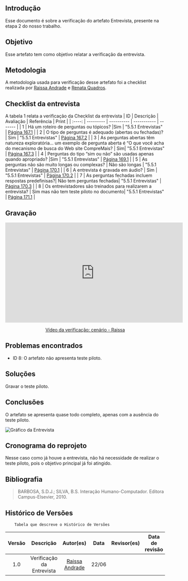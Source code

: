 ## Introdução 
Esse documento é sobre a verificação do artefato Entrevista, presente na etapa 2 do nosso trabalho.
## Objetivo 
Esse artefato tem como objetivo relatar a verificação da entrevista.
## Metodologia 
A metodologia usada para verificação desse artefato foi a checklist realizada por [Raissa Andrade](https://github.com/RaissaAndradeS) e [Renata Quadros](https://github.com/Renatinha28).
## Checklist da entrevista 
A tabela 1 relata a verificação da Checklist da entrevista 
| ID | Descrição | Avaliação | Referência | Print |
| :----: | --------- | ---------- | ----------- | ------- |
| 1 | Há um roteiro de perguntas ou tópicos? |Sim | "5.5.1 Entrevistas" | [Página 167.1](../../../assets/verificacao/verificação%20nosso%20grupo/etapa2/Pagina167.1.png) |
| 2 | O tipo de perguntas é adequado (abertas ou fechadas)? | Sim | "5.5.1 Entrevistas" | [Página 167.2](../../../assets/verificacao/verificação%20nosso%20grupo/etapa2/Pagina167.2.png) |
| 3 | As perguntas abertas têm natureza exploratória... um exemplo de pergunta aberta é “O que você acha do mecanismo de busca do Web site CompreMais? | Sim| "5.5.1 Entrevistas" | [Página 167.3](../../../assets/verificacao/verificação%20nosso%20grupo/etapa2/Pagina167.3.png) |
| 4 | Perguntas do tipo “sim ou não” são usadas apenas quando apropriado? |Sim | "5.5.1 Entrevistas" | [Página 169.1](../../../assets/verificacao/verificação%20nosso%20grupo/etapa2/Pagina169.1.png) |
| 5 | As perguntas não são muito longas ou complexas? | Não são longas | "5.5.1 Entrevistas" | [Página 170.1](../../../assets/verificacao/verificação%20nosso%20grupo/etapa2/Pagina170.1.png) |
| 6 | A entrevista é gravada em áudio? | Sim | "5.5.1 Entrevistas" | [Página 170.2](../../../assets/verificacao/verificação%20nosso%20grupo/etapa2/170.2.png) |
| 7 | As perguntas fechadas incluem respostas predefinisas?| Não tem perguntas fechadas| "5.5.1 Entrevistas" | [Página 170.3](../../../assets/verificacao/verificação%20nosso%20grupo/etapa2/Pagina170.3.png) |
| 8 | Os entrevistadores são treinados para realizarem a entrevista? | Sim mas não tem teste piloto no documento| "5.5.1 Entrevistas" | [Página 171.1](../../../assets/verificacao/verificação%20nosso%20grupo/etapa2/Pagina171.1.png) |

## Gravação 

<p style="text-align: center">
    <iframe width="560" height="315" src="https://www.youtube.com/embed/4ds7kePDTng" title="YouTube video player" frameborder="0" allow="accelerometer; autoplay; clipboard-write; encrypted-media; gyroscope; picture-in-picture; web-share" referrerpolicy="strict-origin-when-cross-origin" allowfullscreen></iframe>
</p>
<p style="text-align: center">
    <a href="https://www.youtube.com/watch?v=4ds7kePDTng" target="_blank">Vídeo da verificação: cenário - Raissa</a>
</p>

## Problemas encontrados

- ID 8: O artefato não apresenta teste piloto.

## Soluções 

Gravar o teste piloto.

## Conclusões 

O artefato se apresenta quase todo completo, apenas com a ausência do teste piloto.

![Gráfico da Entrevista](image.png)

## Cronograma do reprojeto 

Nesse caso como já houve a entrevista, não há necessidade de realizar o teste piloto, pois o objetivo principal já foi atingido.

## Bibliografia 

> BARBOSA, S.D.J.; SILVA, B.S. Interação Humano-Computador. Editora Campus-Elsevier, 2010.

## Histórico de Versões

        Tabela que descreve o Histórico de Versões
|     Versão       |     Descrição      |      Autor(es)      | Data           |  Revisor(es)          |Data de revisão|
| :----------------------------------------------------------: | :-------------------------------: | :-------------------------------------------------: | :-------------------------------: |  :-------------------------------: | :-------------------------------: |
| 1.0 |  Verificação da Entrevista | [Raissa Andrade](https://github.com/RaissaAndradeS)   | 22/06 |   |  |